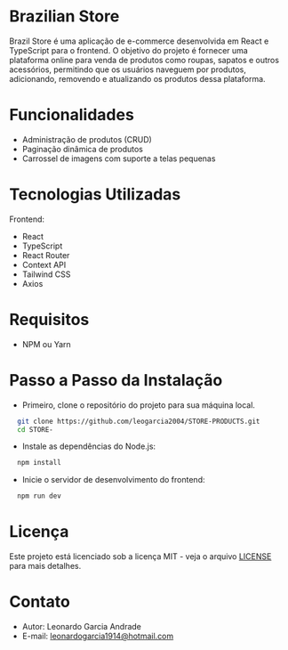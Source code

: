 # Brazilian Store 

Brazil Store é uma aplicação de e-commerce desenvolvida em React e TypeScript para o frontend. O objetivo do projeto é fornecer uma plataforma online para venda de produtos como roupas, sapatos e outros acessórios, permitindo que os usuários naveguem por produtos, adicionando, removendo e atualizando os produtos dessa plataforma.

# Funcionalidades

- Administração de produtos (CRUD)
- Paginação dinâmica de produtos
- Carrossel de imagens com suporte a telas pequenas

# Tecnologias Utilizadas

 Frontend:
- React
- TypeScript
- React Router
- Context API
- Tailwind CSS
- Axios

# Requisitos

- NPM ou Yarn

# Passo a Passo da Instalação

- Primeiro, clone o repositório do projeto para sua máquina local.
  
```bash
  git clone https://github.com/leogarcia2004/STORE-PRODUCTS.git
  cd STORE-
```
- Instale as dependências do Node.js:
  
```bash
  npm install
```
- Inicie o servidor de desenvolvimento do frontend:

```bash
  npm run dev
```

# Licença 

Este projeto está licenciado sob a licença MIT - veja o arquivo [LICENSE](https://docs.github.com/pt/repositories/managing-your-repositorys-settings-and-features/customizing-your-repository/licensing-a-repository) para mais detalhes.

# Contato

- Autor: Leonardo Garcia Andrade
- E-mail: leonardogarcia1914@hotmail.com



